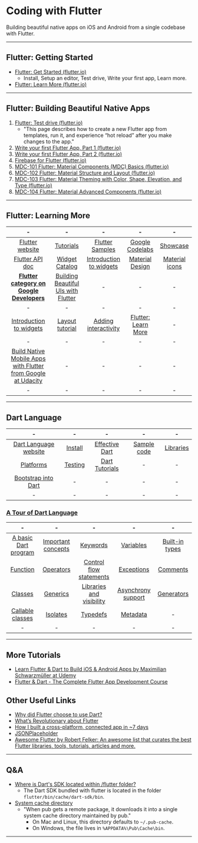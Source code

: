 # Coding with Flutter
Building beautiful native apps on iOS and Android from a single codebase with Flutter.

---
## Flutter: Getting Started
* [Flutter: Get Started (flutter.io)](https://flutter.io/docs/get-started/install)
    * Install, Setup an editor, Test drive, Write your first app, Learn more.
* [Flutter: Learn More (flutter.io)](https://flutter.dev/docs/get-started/learn-more)

---
## Flutter: Building Beautiful Native Apps
1. [Flutter: Test drive (flutter.io)](https://flutter.dev/docs/get-started/test-drive)
    * "This page describes how to create a new Flutter app from templates, run it, and experience “hot reload” after you make changes to the app."
1. [Write your first Flutter App, Part 1 (flutter.io)](https://codelabs.developers.google.com/codelabs/first-flutter-app-pt1/#0)
1. [Write your first Flutter App, Part 2 (flutter.io)](https://codelabs.developers.google.com/codelabs/first-flutter-app-pt2/#0)
1. [Firebase for Flutter (flutter.io)](https://codelabs.developers.google.com/codelabs/flutter-firebase/#0)
1. [MDC-101 Flutter: Material Components (MDC) Basics (flutter.io)](https://codelabs.developers.google.com/codelabs/mdc-101-flutter/#0)
1. [MDC-102 Flutter: Material Structure and Layout (flutter.io)](https://codelabs.developers.google.com/codelabs/mdc-102-flutter/#0)
1. [MDC-103 Flutter: Material Theming with Color, Shape, Elevation, and Type (flutter.io)](https://codelabs.developers.google.com/codelabs/mdc-103-flutter/#0)
1. [MDC-104 Flutter: Material Advanced Components (flutter.io)](https://codelabs.developers.google.com/codelabs/mdc-104-flutter/#0)

---
## Flutter: Learning More
| - | - | - | - | - |
|:------:|:------:|:------:|:------:|:------:|
| [Flutter website](https://flutter.io/) | [Tutorials](https://flutter.io/docs/reference/tutorials) | [Flutter Samples](https://github.com/flutter/samples/blob/master/INDEX.md) | [Google Codelabs](https://flutter.io/docs/codelabs) | [Showcase](https://flutter.io/showcase) |
| [Flutter API doc](https://docs.flutter.io/) | [Widget Catalog](https://flutter.io/docs/development/ui/widgets) | [Introduction to widgets](https://flutter.io/docs/development/ui/widgets-intro) | [Material Design](https://material.io/) | [Material icons](https://material.io/tools/icons) |
| **[Flutter category on Google Developers](https://codelabs.developers.google.com/?cat=Flutter)** | [Building Beautiful UIs with Flutter](https://codelabs.developers.google.com/codelabs/flutter/#0) | - | - | - |
| - | - | - | - | - |
| [Introduction to widgets](https://flutter.io/docs/development/ui/widgets-intro) | [Layout tutorial](https://flutter.io/docs/development/ui/layout/tutorial) | [Adding interactivity](https://flutter.io/docs/development/ui/interactive) | [Flutter: Learn More](https://flutter.dev/docs/get-started/learn-more) | - |
| - | - | - | - | - |
| [Build Native Mobile Apps with Flutter from Google at Udacity](https://www.udacity.com/course/build-native-mobile-apps-with-flutter--ud905) | - | - | - | - |
| - | - | - | - | - |

---
## Dart Language

| - | - | - | - | - |
|:------:|:------:|:------:|:------:|:------:|
| [Dart Language website](https://www.dartlang.org/) | [Install](https://www.dartlang.org/install) | [Effective Dart](https://www.dartlang.org/guides/language/effective-dart) | [Sample code](https://www.dartlang.org/samples) | [Libraries](https://www.dartlang.org/guides/libraries) |
| [Platforms](https://www.dartlang.org/guides/platforms) | [Testing](https://www.dartlang.org/guides/testing) | [Dart Tutorials](https://www.dartlang.org/tutorials) | - | -|
| [Bootstrap into Dart](https://flutter.io/docs/resources/bootstrap-into-dart) | - | - | - | - |
| - | - | - | - | - |

### [A Tour of Dart Language](https://www.dartlang.org/guides/language/language-tour)
| - | - | - | - | - |
|:------:|:------:|:------:|:------:|:------:|
| [A basic Dart program](https://www.dartlang.org/guides/language/language-tour#a-basic-dart-program) | [Important concepts](https://www.dartlang.org/guides/language/language-tour#important-concepts) | [Keywords](https://www.dartlang.org/guides/language/language-tour#keywords) | [Variables](https://www.dartlang.org/guides/language/language-tour#variables) | [Built-in types](https://www.dartlang.org/guides/language/language-tour#built-in-types) |
| [Function](https://www.dartlang.org/guides/language/language-tour#functions) | [Operators](https://www.dartlang.org/guides/language/language-tour#operators) | [Control flow statements](https://www.dartlang.org/guides/language/language-tour#control-flow-statements) | [Exceptions](https://www.dartlang.org/guides/language/language-tour#exceptions) | [Comments](https://www.dartlang.org/guides/language/language-tour#comments) |
| [Classes](https://www.dartlang.org/guides/language/language-tour#classes) | [Generics](https://www.dartlang.org/guides/language/language-tour#generics) | [Libraries and visibility](https://www.dartlang.org/guides/language/language-tour#libraries-and-visibility) | [Asynchrony support](https://www.dartlang.org/guides/language/language-tour#asynchrony-support) | [Generators](https://www.dartlang.org/guides/language/language-tour#generators) |
| [Callable classes](https://www.dartlang.org/guides/language/language-tour#callable-classes) | [Isolates](https://www.dartlang.org/guides/language/language-tour#isolates) | [Typedefs](https://www.dartlang.org/guides/language/language-tour#typedefs) | [Metadata](https://www.dartlang.org/guides/language/language-tour#metadata) | - |
| - | - | - | - | - |

---
## More Tutorials
* [Learn Flutter & Dart to Build iOS & Android Apps by Maximilian Schwarzmüller at Udemy](https://www.udemy.com/learn-flutter-dart-to-build-ios-android-apps/learn/v4/content)
* [Flutter & Dart - The Complete Flutter App Development Course](https://www.udemy.com/flutter-dart-the-complete-flutter-app-development-course/)

## Other Useful Links
* [Why did Flutter choose to use Dart?](https://flutter.io/docs/resources/faq#why-did-flutter-choose-to-use-dart)
* [What’s Revolutionary about Flutter](https://hackernoon.com/whats-revolutionary-about-flutter-946915b09514)
* [How I built a cross-platform, connected app in ~7 days](https://medium.com/@aubykhan/how-i-built-a-cross-platform-connected-app-in-7-days-93728a987424)
* [JSONPlaceholder](https://jsonplaceholder.typicode.com/)
* [Awesome Flutter by Robert Felker: An awesome list that curates the best Flutter libraries, tools, tutorials, articles and more.](https://github.com/Solido/awesome-flutter)

---
## Q&A
* [Where is Dart's SDK located within /flutter folder?](https://stackoverflow.com/questions/50321966/where-is-darts-sdk-located-within-flutter-folder)  
  * The Dart SDK bundled with flutter is located in the folder `flutter/bin/cache/dart-sdk/bin`.
* [System cache directory](https://www.dartlang.org/tools/pub/glossary#system-cache)
  * "When pub gets a remote package, it downloads it into a single system cache directory maintained by pub."
    * On Mac and Linux, this directory defaults to `~/.pub-cache`.
    * On Windows, the file lives in `%APPDATA%\Pub\Cache\bin`.

---

